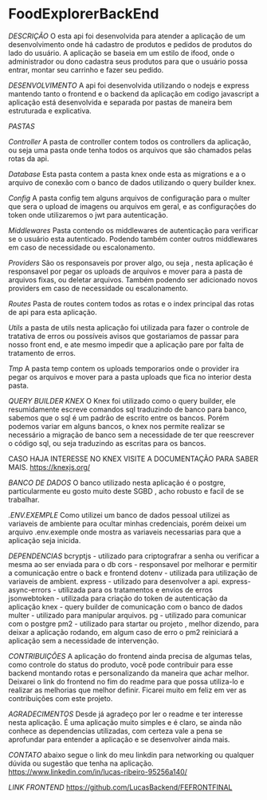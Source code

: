 # FoodExplorerBackEnd

*DESCRIÇÃO*
O esta api foi desenvolvida para atender a aplicação de um desenvolvimento onde há cadastro de produtos e pedidos de produtos do lado do usuário.
A aplicação se baseia em um estilo de ifood, onde o administrador ou dono cadastra seus produtos para que o usuário possa entrar, montar seu carrinho e fazer seu pedido.

*DESENVOLVIMENTO*
A api foi desenvolvida utilizando o nodejs e express mantendo tanto o frontend e o backend da aplicação em codigo javascript
a aplicação está desenvolvida e separada por pastas de maneira bem estruturada e explicativa.

*PASTAS*

*Controller*
A pasta de controller contem todos os controllers da aplicação, ou seja uma pasta onde tenha todos os arquivos que são chamados pelas rotas da api.

*Database*
Esta pasta contem a pasta knex onde esta as migrations e a o arquivo de conexão com o banco de dados utilizando o query builder knex.

*Config*
A pasta config tem alguns arquivos de configuração para o multer que sera o upload de imagens ou arquivos em geral, e as configurações do token onde utilizaremos o jwt para autenticação.

*Middlewares*
Pasta contendo os middlewares de autenticação para verificar se o usuário esta autenticado.
Podendo também conter outros middlewares em caso de necessidade ou escalonamento.

*Providers*
São os responsaveis por prover algo, ou seja , nesta aplicação é responsavel por pegar os uploads de arquivos e mover para a pasta de arquivos fixas, ou deletar arquivos.
Também podendo ser adicionado novos providers em caso de necessidade ou escalonamento.

*Routes*
Pasta de routes contem todos as rotas e o index principal das rotas de api para esta aplicação.

*Utils*
a pasta de utils nesta aplicação foi utilizada para fazer o controle de tratativa de erros ou possíveis avisos que gostariamos de passar para nosso front end, e ate mesmo impedir que a aplicação pare por falta de tratamento de erros.

*Tmp*
A pasta temp contem os uploads temporarios onde o provider ira pegar os arquivos e mover para a pasta uploads que fica no interior desta pasta.



*QUERY BUILDER KNEX*
O Knex foi utilizado como o query builder, ele resumidamente escreve comandos sql traduzindo de banco para banco, sabemos que o sql é um padrão de escrito entre os bancos.
Porém podemos variar em alguns bancos, o knex nos permite realizar se necessário a migração de banco sem a necessidade de ter que reescrever o código sql, ou seja traduzindo as escritas para os bancos.

CASO HAJA INTERESSE NO KNEX VISITE A DOCUMENTAÇÃO PARA SABER MAIS.
https://knexjs.org/

*BANCO DE DADOS*
O banco utilizado nesta aplicação é o postgre, particularmente eu gosto muito deste SGBD , acho robusto e facil de se trabalhar.

*.ENV.EXEMPLE*
Como utilizei um banco de dados pessoal utilizei as variaveis de ambiente para ocultar minhas credenciais, porém deixei um arquivo .env.exemple onde mostra as variaveis necessarias para que a aplicação seja inicida.

*DEPENDENCIAS*
bcryptjs - utilizado para criptografrar a senha ou verificar a mesma ao ser enviada para o db
cors - responsavel por melhorar e permitir a comunicação entre o back e frontend
dotenv - utilizada para utilização de variaveis de ambient.
express - utilizado para desenvolver a api.
express-async-errors - utilizada para os tratamentos e envios de erros
jsonwebtoken - utilizada para criação do token de autenticação da aplicação
knex - query builder de comunicação com o banco de dados
multer - utilizado para manipular arquivos.
pg - utilizado para comunicar com o postgre
pm2 - utilizado para startar ou projeto , melhor dizendo, para deixar a aplicação rodando, em algum caso de erro o pm2 reiniciará a aplicação sem a necessidade de intervenção.

*CONTRIBUIÇÕES*
A aplicação do frontend ainda precisa de algumas telas, como controle do status do produto, você pode contribuir para esse backend montando rotas e personalizando da maneira que achar melhor.
Deixarei o link do frontend no fim do readme para que possa utiliza-lo e realizar as melhorias que melhor definir.
Ficarei muito em feliz em ver as contribuições com este projeto.

*AGRADECIMENTOS*
Desde já agradeço por ler o readme e ter interesse nesta aplicação.
É uma aplicação muito simples e é claro, se ainda não conhece as dependencias utilizadas, com certeza vale a pena se aprofundar para entender a aplicação e se desenvolver ainda mais.

*CONTATO*
abaixo segue o link do meu linkdin para networking ou qualquer dúvida ou sugestão que tenha na aplicação.
https://www.linkedin.com/in/lucas-ribeiro-95256a140/

*LINK FRONTEND*
https://github.com/LucasBackend/FEFRONTFINAL


